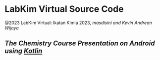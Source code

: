 # LabKim Virtual Source Code
@2023 LabKim Virtual: Ikatan Kimia 2023, _masdisini and Kevin Andrean Wijaya_

## _The Chemistry Course Presentation on Android using [Kotlin](https://kotlinlang.org/)_
